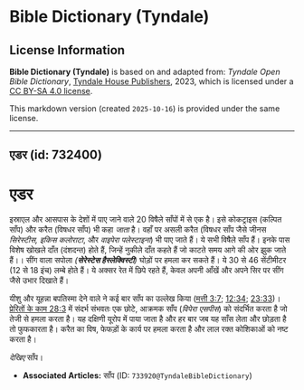 # Bible Dictionary (Tyndale)

## License Information

**Bible Dictionary (Tyndale)** is based on and adapted from: _Tyndale Open Bible Dictionary_, [Tyndale House Publishers](https://tyndaleopenresources.com/), 2023, which is licensed under a [CC BY-SA 4.0 license](https://creativecommons.org/licenses/by-sa/4.0/legalcode.en).

This markdown version (created `2025-10-16`) is provided under the same license.



--------------------------------

## एडर (id: 732400)

एडर
===

इस्राएल और आसपास के देशों में पाए जाने वाले 20 विषैले साँपों में से एक है। इसे कोकट्राइस (कल्पित साँप) और करैत (विषधर साँप) भी कहा *जाता* है। वहाँ पर असली करैत (विषधर साँप जैसे जीनस *सिरेस्टीस, इकिस कलोराटा*, और *वाइपेरा पलेस्टाइना*) भी पाए जाते हैं। ये सभी विषैले साँप हैं। इनके पास विशेष खोखले दाँत (दंशदन्त) होते हैं, जिन्हें नुकीले दाँत कहते हैं जो काटते समय आगे की ओर झुक जाते हैं।। सींग वाला सपोला *(**सेरेस्टेस हैस्लेक्विस्टी**)* घोड़ों पर हमला कर सकते हैं। ये 30 से 46 सेंटीमीटर (12 से 18 इंच) लम्बे होते हैं। ये अक्सर रेत में छिपे रहते हैं, केवल अपनी आँखें और अपने सिर पर सींग जैसे उभार दिखाते हैं।

यीशु और यूहन्ना बपतिस्मा देने वाले ने कई बार साँप का उल्लेख किया ([मत्ती 3:7](https://ref.ly/Matt3:7); [12:34](https://ref.ly/Matt12:34); [23:33](https://ref.ly/Matt23:33))। [प्रेरितों के काम 28:3](https://ref.ly/Acts28:3) में संदर्भ संभवतः एक छोटे, आक्रमक साँप (*विपेरा एसपीस*) को संदर्भित करता है जो तेजी से हमला करता है। यह दक्षिणी यूरोप में पाया जाता है और हर बार जब यह साँस लेता और छोड़ता है तो फुफकारता है। करैत का विष, फेफड़ों के कार्य पर हमला करता है और लाल रक्त कोशिकाओं को नष्ट करता है।

*देखिए* साँप।

* **Associated Articles:** साँप (ID: `733920@TyndaleBibleDictionary`)

